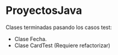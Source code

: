 # ProyectosJava


Clases terminadas pasando los casos test:
* Clase Fecha.
* Clase CardTest (Requiere refactorizar)
